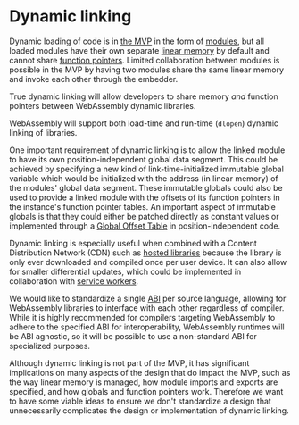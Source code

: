# Dynamic linking

Dynamic loading of code is in [the MVP](MVP.md) in the form of
[modules](Modules.md), but all loaded modules have their own separate
[linear memory](AstSemantics.md#linear-memory) by default and cannot share
[function pointers](AstSemantics.md#calls). Limited collaboration between
modules is possible in the MVP by having two modules share the same linear
memory and invoke each other through the embedder.

True dynamic linking will allow developers to share memory *and* function
pointers between WebAssembly dynamic libraries.

WebAssembly will support both load-time and run-time (`dlopen`) dynamic linking
of libraries.

One important requirement of dynamic linking is to allow the linked module
to have its own position-independent global data segment. This could be achieved
by specifying a new kind of link-time-initialized immutable global variable
which would be initialized with the address (in linear memory) of the modules'
global data segment. These immutable globals could also be used to provide
a linked module with the offsets of its function pointers in the instance's
function pointer tables. An important aspect of immutable globals is that they
could either be patched directly as constant values or implemented through a
[Global Offset Table](https://en.wikipedia.org/wiki/Position-independent_code)
in position-independent code.

Dynamic linking is especially useful when combined with a Content Distribution
Network (CDN) such as [hosted libraries][] because the library is only ever
downloaded and compiled once per user device. It can also allow for smaller
differential updates, which could be implemented in collaboration with
[service workers][].

We would like to standardize a single [ABI][] per source language, allowing for
WebAssembly libraries to interface with each other regardless of compiler. While
it is highly recommended for compilers targeting WebAssembly to adhere to the
specified ABI for interoperability, WebAssembly runtimes will be ABI agnostic,
so it will be possible to use a non-standard ABI for specialized purposes.

Although dynamic linking is not part of the MVP, it has significant implications
on many aspects of the design that do impact the MVP, such as the way linear
memory is managed, how module imports and exports are specified, and how globals
and function pointers work.  Therefore we want to have some viable ideas to
ensure we don't standardize a design that unnecessarily complicates the design
or implementation of dynamic linking.

  [hosted libraries]: https://developers.google.com/speed/libraries/
  [service workers]: https://www.w3.org/TR/service-workers/
  [ABI]: https://en.wikipedia.org/wiki/Application_binary_interface
